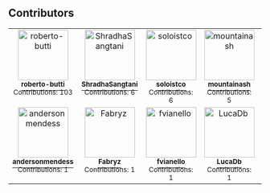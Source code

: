 ## Contributors

<table>
<tr><td align="center" valign="top">
			<a href="https://github.com/roberto-butti">
			<img src="https://avatars1.githubusercontent.com/u/678434?v=4" width="100px;" alt="roberto-butti" /><br />
			<sup><b>roberto-butti</b></sup></a><br />
			<sup>Contributions: 103</sup>
			</td><td align="center" valign="top">
			<a href="https://github.com/ShradhaSangtani">
			<img src="https://avatars3.githubusercontent.com/u/14348823?v=4" width="100px;" alt="ShradhaSangtani" /><br />
			<sup><b>ShradhaSangtani</b></sup></a><br />
			<sup>Contributions: 6</sup>
			</td><td align="center" valign="top">
			<a href="https://github.com/soloistco">
			<img src="https://avatars0.githubusercontent.com/u/35963087?v=4" width="100px;" alt="soloistco" /><br />
			<sup><b>soloistco</b></sup></a><br />
			<sup>Contributions: 6</sup>
			</td><td align="center" valign="top">
			<a href="https://github.com/mountainash">
			<img src="https://avatars1.githubusercontent.com/u/27637?v=4" width="100px;" alt="mountainash" /><br />
			<sup><b>mountainash</b></sup></a><br />
			<sup>Contributions: 5</sup>
			</td><td align="center" valign="top">
			<a href="https://github.com/Anubhav007">
			<img src="https://avatars3.githubusercontent.com/u/14358781?v=4" width="100px;" alt="Anubhav007" /><br />
			<sup><b>Anubhav007</b></sup></a><br />
			<sup>Contributions: 4</sup>
			</td><td align="center" valign="top">
			<a href="https://github.com/mtrunt">
			<img src="https://avatars0.githubusercontent.com/u/1170107?v=4" width="100px;" alt="mtrunt" /><br />
			<sup><b>mtrunt</b></sup></a><br />
			<sup>Contributions: 3</sup>
			</td><td align="center" valign="top">
			<a href="https://github.com/YasiOnFire">
			<img src="https://avatars3.githubusercontent.com/u/3300701?v=4" width="100px;" alt="YasiOnFire" /><br />
			<sup><b>YasiOnFire</b></sup></a><br />
			<sup>Contributions: 2</sup>
			</td><tr/>
<tr><td align="center" valign="top">
			<a href="https://github.com/andersonmendess">
			<img src="https://avatars0.githubusercontent.com/u/22031302?v=4" width="100px;" alt="andersonmendess" /><br />
			<sup><b>andersonmendess</b></sup></a><br />
			<sup>Contributions: 1</sup>
			</td><td align="center" valign="top">
			<a href="https://github.com/Fabryz">
			<img src="https://avatars1.githubusercontent.com/u/17748?v=4" width="100px;" alt="Fabryz" /><br />
			<sup><b>Fabryz</b></sup></a><br />
			<sup>Contributions: 1</sup>
			</td><td align="center" valign="top">
			<a href="https://github.com/fvianello">
			<img src="https://avatars2.githubusercontent.com/u/686622?v=4" width="100px;" alt="fvianello" /><br />
			<sup><b>fvianello</b></sup></a><br />
			<sup>Contributions: 1</sup>
			</td><td align="center" valign="top">
			<a href="https://github.com/LucaDb">
			<img src="https://avatars3.githubusercontent.com/u/1884670?v=4" width="100px;" alt="LucaDb" /><br />
			<sup><b>LucaDb</b></sup></a><br />
			<sup>Contributions: 1</sup>
			</td><td align="center" valign="top">
			<a href="https://github.com/philipmckenna">
			<img src="https://avatars2.githubusercontent.com/u/50363632?v=4" width="100px;" alt="philipmckenna" /><br />
			<sup><b>philipmckenna</b></sup></a><br />
			<sup>Contributions: 1</sup>
			</td><td align="center" valign="top">
			<a href="https://github.com/TobyAsE">
			<img src="https://avatars0.githubusercontent.com/u/6002167?v=4" width="100px;" alt="TobyAsE" /><br />
			<sup><b>TobyAsE</b></sup></a><br />
			<sup>Contributions: 1</sup>
			</td><td align="center" valign="top">
			<a href="https://github.com/gcoro">
			<img src="https://avatars0.githubusercontent.com/u/37499369?v=4" width="100px;" alt="gcoro" /><br />
			<sup><b>gcoro</b></sup></a><br />
			<sup>Contributions: 1</sup>
			</td></tr>
</table>